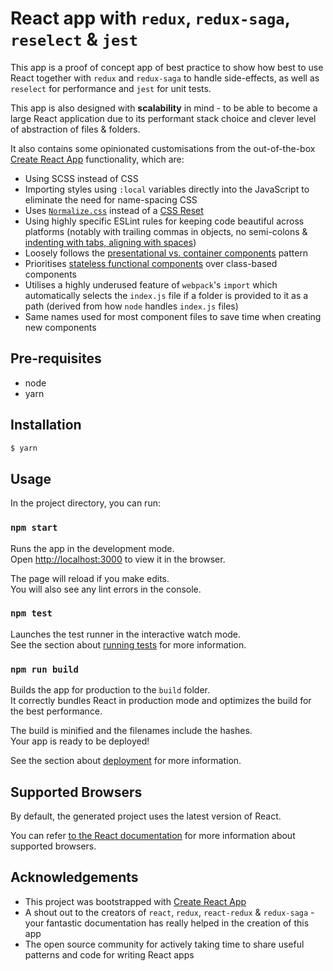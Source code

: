 # React app with `redux`, `redux-saga`, `reselect` & `jest`

This app is a proof of concept app of best practice to show how best to use React together with `redux` and `redux-saga` to handle side-effects, as well as `reselect` for performance and `jest` for unit tests.

This app is also designed with **scalability** in mind - to be able to become a large React application due to its performant stack choice and clever level of abstraction of files & folders.

It also contains some opinionated customisations from the out-of-the-box [Create React App](https://github.com/facebookincubator/create-react-app) functionality, which are:

* Using SCSS instead of CSS
* Importing styles using `:local` variables directly into the JavaScript to eliminate the need for name-spacing CSS
* Uses [`Normalize.css`](https://necolas.github.io/normalize.css/) instead of a [CSS Reset](https://meyerweb.com/eric/tools/css/reset/)
* Using highly specific ESLint rules for keeping code beautiful across platforms (notably with trailing commas in objects, no semi-colons & [indenting with tabs, aligning with spaces](https://dmitryfrank.com/articles/indent_with_tabs_align_with_spaces))
* Loosely follows the [presentational vs. container components](https://medium.com/@dan_abramov/smart-and-dumb-components-7ca2f9a7c7d0) pattern
* Prioritises [stateless functional components](https://code.tutsplus.com/tutorials/stateful-vs-stateless-functional-components-in-react--cms-29541) over class-based components
* Utilises a highly underused feature of `webpack`'s `import` which automatically selects the `index.js` file if a folder is provided to it as a path (derived from how `node` handles `index.js` files)
* Same names used for most component files to save time when creating new components

## Pre-requisites

* node
* yarn

## Installation

```bash
$ yarn
```

## Usage

In the project directory, you can run:

### `npm start`

Runs the app in the development mode.<br>
Open [http://localhost:3000](http://localhost:3000) to view it in the browser.

The page will reload if you make edits.<br>
You will also see any lint errors in the console.

### `npm test`

Launches the test runner in the interactive watch mode.<br>
See the section about [running tests](#running-tests) for more information.

### `npm run build`

Builds the app for production to the `build` folder.<br>
It correctly bundles React in production mode and optimizes the build for the best performance.

The build is minified and the filenames include the hashes.<br>
Your app is ready to be deployed!

See the section about [deployment](#deployment) for more information.

## Supported Browsers

By default, the generated project uses the latest version of React.

You can refer [to the React documentation](https://reactjs.org/docs/react-dom.html#browser-support) for more information about supported browsers.

## Acknowledgements

* This project was bootstrapped with [Create React App](https://github.com/facebookincubator/create-react-app)
* A shout out to the creators of `react`, `redux`, `react-redux` & `redux-saga` - your fantastic documentation has really helped in the creation of this app
* The open source community for actively taking time to share useful patterns and code for writing React apps